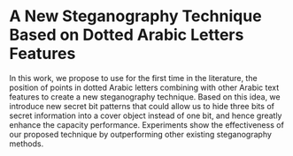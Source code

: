 # A New Steganography Technique Based on Dotted Arabic Letters Features
In this work, we propose to use for the first time in the literature, the
position of points in dotted Arabic letters combining with other
Arabic text features to create a new steganography technique.
Based on this idea, we introduce new secret bit patterns that
could allow us to hide three bits of secret information into
a cover object instead of one bit, and hence greatly enhance
the capacity performance. Experiments show the effectiveness
of our proposed technique by outperforming other existing
steganography methods.

